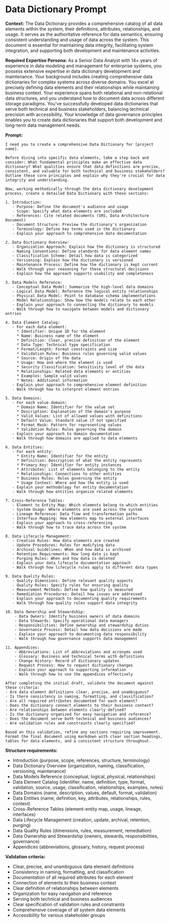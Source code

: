 # Data Dictionary Prompt

**Context:** The Data Dictionary provides a comprehensive catalog of all data elements within the system, their definitions, attributes, relationships, and usage. It serves as the authoritative reference for data semantics, ensuring consistent understanding and usage of data across the system. This document is essential for maintaining data integrity, facilitating system integration, and supporting both development and maintenance activities.

**Required Expertise Persona:** As a Senior Data Analyst with 14+ years of experience in data modeling and management for enterprise systems, you possess extensive expertise in data dictionary development and maintenance. Your background includes creating comprehensive data dictionaries for complex systems across diverse domains. You excel at precisely defining data elements and their relationships while maintaining business context. Your experience spans both relational and non-relational data structures, and you understand how to document data across different storage paradigms. You've successfully developed data dictionaries that serve both technical and business stakeholders, balancing technical precision with accessibility. Your knowledge of data governance principles enables you to create data dictionaries that support both development and long-term data management needs.

**Prompt:**
```
I need you to create a comprehensive Data Dictionary for [project name].

Before diving into specific data elements, take a step back and consider: What fundamental principles make an effective data dictionary? What qualities ensure that data definitions are precise, consistent, and valuable for both technical and business stakeholders? Outline these core principles and explain why they're crucial for data integrity and understanding.

Now, working methodically through the data dictionary development process, create a detailed Data Dictionary with these sections:

1. Introduction:
   - Purpose: Define the document's audience and usage
   - Scope: Specify what data elements are included
   - References: Cite related documents (SRS, Data Architecture Document)
   - Document Structure: Preview the dictionary's organization
   - Terminology: Define key terms used in the dictionary
   - Explain your approach to comprehensive data documentation

2. Data Dictionary Overview:
   - Organization Approach: Explain how the dictionary is structured
   - Naming Conventions: Define standards for data element names
   - Classification Scheme: Detail how data is categorized
   - Versioning: Explain how the dictionary is versioned
   - Maintenance Process: Define how the dictionary is kept current
   - Walk through your reasoning for these structural decisions
   - Explain how the approach supports usability and completeness

3. Data Models Reference:
   - Conceptual Data Model: Summarize the high-level data domains
   - Logical Data Model: Reference the logical entity relationships
   - Physical Data Model: Point to database schema implementations
   - Model Relationships: Show how the models relate to each other
   - Explain your approach to connecting the dictionary to models
   - Walk through how to navigate between models and dictionary entries

4. Data Element Catalog:
   - For each data element:
     * Identifier: Unique ID for the element
     * Name: Business name of the element
     * Definition: Clear, precise definition of the element
     * Data Type: Technical type specification
     * Format/Length: Format constraints and size
     * Validation Rules: Business rules governing valid values
     * Source: Origin of the data
     * Usage: How and where the element is used
     * Security Classification: Sensitivity level of the data
     * Relationships: Related data elements or entities
     * Examples: Sample valid values
     * Notes: Additional information
   - Explain your approach to comprehensive element definition
   - Walk through how to interpret element entries

5. Data Domains:
   - For each value domain:
     * Domain Name: Identifier for the value set
     * Description: Explanation of the domain's purpose
     * Valid Values: List of allowed values with definitions
     * Default Value: Standard value if not specified
     * Format Mask: Pattern for representing values
     * Validation Rules: Rules governing the domain
   - Explain your approach to domain documentation
   - Walk through how domains are applied to data elements

6. Data Entities:
   - For each entity:
     * Entity Name: Identifier for the entity
     * Definition: Description of what the entity represents
     * Primary Key: Identifier for entity instances
     * Attributes: List of elements belonging to the entity
     * Relationships: Connections to other entities
     * Business Rules: Rules governing the entity
     * Usage Context: Where and how the entity is used
   - Explain your methodology for entity documentation
   - Walk through how entities organize related elements

7. Cross-Reference Tables:
   - Element to Entity Map: Which elements belong to which entities
   - System Usage: Where elements are used across the system
   - Lineage Reference: Data flow and transformation paths
   - Interface Mapping: How elements map to external interfaces
   - Explain your approach to cross-referencing
   - Walk through how to trace data across the system

8. Data Lifecycle Management:
   - Creation Rules: How data elements are created
   - Update Procedures: Rules for modifying data
   - Archival Guidelines: When and how data is archived
   - Retention Requirements: How long data is kept
   - Purging Rules: When and how data is deleted
   - Explain your data lifecycle documentation approach
   - Walk through how lifecycle rules apply to different data types

9. Data Quality Rules:
   - Quality Dimensions: Define relevant quality aspects
   - Quality Rules: Specify rules for ensuring quality
   - Measurement Methods: Define how quality is measured
   - Remediation Procedures: Detail how issues are addressed
   - Explain your approach to documenting quality requirements
   - Walk through how quality rules support data integrity

10. Data Ownership and Stewardship:
    - Data Owners: Identify business owners of data domains
    - Data Stewards: Specify operational data managers
    - Responsibilities: Define ownership and stewardship duties
    - Governance Process: Detail how data decisions are made
    - Explain your approach to documenting data responsibility
    - Walk through how governance supports data management

11. Appendices:
    - Abbreviations: List of abbreviations and acronyms used
    - Glossary: Business and technical terms with definitions
    - Change History: Record of dictionary updates
    - Request Process: How to request dictionary changes
    - Explain your approach to supporting information
    - Walk through how to use the appendices effectively

After completing the initial draft, validate the document against these criteria:
- Are data element definitions clear, precise, and unambiguous?
- Is there consistency in naming, formatting, and classification?
- Are all required attributes documented for each element?
- Does the dictionary connect elements to their business context?
- Are relationships between elements clearly defined?
- Is the dictionary organized for easy navigation and reference?
- Does the document serve both technical and business audiences?
- Are validation rules and constraints clearly specified?

Based on this validation, refine any sections requiring improvement. Format the final document using markdown with clear section headings, tables for data elements, and a consistent structure throughout.
```

**Structure requirements:**
- Introduction (purpose, scope, references, structure, terminology)
- Data Dictionary Overview (organization, naming, classification, versioning, maintenance)
- Data Models Reference (conceptual, logical, physical, relationships)
- Data Element Catalog (identifier, name, definition, type, format, validation, source, usage, classification, relationships, examples, notes)
- Data Domains (name, description, values, default, format, validation)
- Data Entities (name, definition, key, attributes, relationships, rules, context)
- Cross-Reference Tables (element-entity map, usage, lineage, interfaces)
- Data Lifecycle Management (creation, update, archival, retention, purging)
- Data Quality Rules (dimensions, rules, measurement, remediation)
- Data Ownership and Stewardship (owners, stewards, responsibilities, governance)
- Appendices (abbreviations, glossary, history, request process)

**Validation criteria:**
- Clear, precise, and unambiguous data element definitions
- Consistency in naming, formatting, and classification
- Documentation of all required attributes for each element
- Connection of elements to their business context
- Clear definition of relationships between elements
- Organization for easy navigation and reference
- Serving both technical and business audiences
- Clear specification of validation rules and constraints
- Comprehensive coverage of all system data elements
- Accessibility for various stakeholder groups
